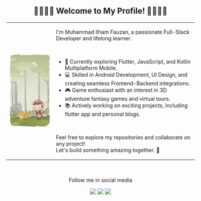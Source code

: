 <body>
  
  <div align=center>

  <h2> 🐢🐉🦕🦖 Welcome to My Profile! 🦖🦕🐉🐢</h2>
    
  </div>

   <table>
      <tr>
        <td width="25%">
          <img src="https://github.com/ilhamfauzan630/ilhamfauzan630/blob/main/assets/klee.jpg" width="100%" />
        </td>
        <td>
          <p>I'm Muhammad Ilham Fauzan, a passionate Full-Stack Developer and lifelong learner.</p>
          <br>
          <ul>
            <li>🌱 Currently exploring Flutter, JavaScript, and Kotlin Multiplatform Mobile.</li>
            <li>💻 Skilled in Android Development, UI Design, and creating seamless Frontend-Backend integrations.</li>
            <li>🎮 Game enthusiast with an interest in 3D adventure fantasy games and virtual tours.</li>
            <li>📚 Actively working on exciting projects, including flutter app and personal blogs.</li>
          </ul>
          <br>
          <p>Feel free to explore my repositories and collaborate on any project! <br> Let's build something amazing together. 🚀</p>
        </td>
      </tr>
    </table>
    
  </div>

  <br>
  
  <div align=center>

  <p>Follow me in social media</p>

  [![](https://img.shields.io/badge/linkedin-0a66c2)](https://www.linkedin.com/in/fauzanilham/)
  [![](https://img.shields.io/badge/pixiv-0096FA)](https://www.pixiv.net/en/users/40375345)
  [![](https://img.shields.io/badge/instragram-DE317F)](https://www.instagram.com/fauzanilham459/)
    
  </div>
</body>



